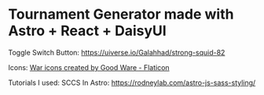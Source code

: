 # Tournament Generator made with Astro + React + DaisyUI

Toggle Switch Button: 
https://uiverse.io/Galahhad/strong-squid-82

Icons: 
<a href="https://www.flaticon.com/free-icons/war" title="war icons">War icons created by Good Ware - Flaticon</a>

Tutorials I used: 
SCCS In Astro: https://rodneylab.com/astro-js-sass-styling/